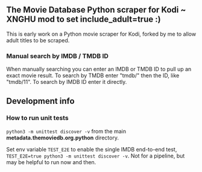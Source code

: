 ## The Movie Database Python scraper for Kodi ~ XNGHU mod to set include_adult=true :)

This is early work on a Python movie scraper for Kodi, forked by me to allow adult titles to be scraped. 

### Manual search by IMDB / TMDB ID
When manually searching you can enter an IMDB or TMDB ID to pull up an exact movie result.
To search by TMDB enter "tmdb/" then the ID, like "tmdb/11". To search by IMDB ID enter it directly.

## Development info

### How to run unit tests

`python3 -m unittest discover -v` from the main **metadata.themoviedb.org.python** directory.

Set env variable `TEST_E2E` to enable the single IMDB end-to-end test, `TEST_E2E=true python3 -m unittest discover -v`.
Not for a pipeline, but may be helpful to run now and then.
